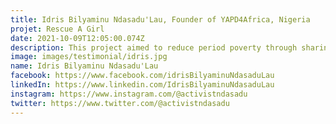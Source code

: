 ```yaml
---
title: Idris Bilyaminu Ndasadu'Lau, Founder of YAPD4Africa, Nigeria
projet: Rescue A Girl
date: 2021-10-09T12:05:00.074Z
description: This project aimed to reduce period poverty through sharing adequate information and skills to support marginalised women and girls regardless of where they lived around Nigeria. In 2020 during the International Girl Day, this project impacted over 300 women and girls with free sanitary pads around northern Nigeria. But after our 2020 project report we understand that sanitary pads are not the best solution to end period poverty and financial inequality for women and girls around the world. In 2021, we design a sustainable solution strategy to support these women and girls through reusable pads products. 
image: images/testimonial/idris.jpg
name: Idris Bilyaminu Ndasadu'Lau
facebook: https://www.facebook.com/idrisBilyaminuNdasaduLau
linkedIn: https://www.linkedin.com/IdrisBilyaminuNdasaduLau
instagram: https://www.instagram.com/@activistndasadu
twitter: https://www.twitter.com/@activistndasadu
---
```

